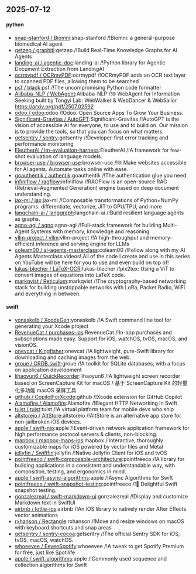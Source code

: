 ## 2025-07-12

#### python
* [snap-stanford / Biomni](https://github.com/snap-stanford/Biomni):snap-stanford /!Biomni: a general-purpose biomedical AI agent
* [getzep / graphiti](https://github.com/getzep/graphiti):getzep /!Build Real-Time Knowledge Graphs for AI Agents
* [landing-ai / agentic-doc](https://github.com/landing-ai/agentic-doc):landing-ai /!Python library for Agentic Document Extraction from LandingAI
* [ocrmypdf / OCRmyPDF](https://github.com/ocrmypdf/OCRmyPDF):ocrmypdf /!OCRmyPDF adds an OCR text layer to scanned PDF files, allowing them to be searched
* [psf / black](https://github.com/psf/black):psf /!The uncompromising Python code formatter
* [Alibaba-NLP / WebAgent](https://github.com/Alibaba-NLP/WebAgent):Alibaba-NLP /!🌐 WebAgent for Information Seeking built by Tongyi Lab: WebWalker & WebDancer & WebSailor https://arxiv.org/pdf/2507.02592
* [odoo / odoo](https://github.com/odoo/odoo):odoo /!Odoo. Open Source Apps To Grow Your Business.
* [Significant-Gravitas / AutoGPT](https://github.com/Significant-Gravitas/AutoGPT):Significant-Gravitas /!AutoGPT is the vision of accessible AI for everyone, to use and to build on. Our mission is to provide the tools, so that you can focus on what matters.
* [getsentry / sentry](https://github.com/getsentry/sentry):getsentry /!Developer-first error tracking and performance monitoring
* [EleutherAI / lm-evaluation-harness](https://github.com/EleutherAI/lm-evaluation-harness):EleutherAI /!A framework for few-shot evaluation of language models.
* [browser-use / browser-use](https://github.com/browser-use/browser-use):browser-use /!🌐 Make websites accessible for AI agents. Automate tasks online with ease.
* [goauthentik / authentik](https://github.com/goauthentik/authentik):goauthentik /!The authentication glue you need.
* [infiniflow / ragflow](https://github.com/infiniflow/ragflow):infiniflow /!RAGFlow is an open-source RAG (Retrieval-Augmented Generation) engine based on deep document understanding.
* [jax-ml / jax](https://github.com/jax-ml/jax):jax-ml /!Composable transformations of Python+NumPy programs: differentiate, vectorize, JIT to GPU/TPU, and more
* [langchain-ai / langgraph](https://github.com/langchain-ai/langgraph):langchain-ai /!Build resilient language agents as graphs.
* [agno-agi / agno](https://github.com/agno-agi/agno):agno-agi /!Full-stack framework for building Multi-Agent Systems with memory, knowledge and reasoning.
* [vllm-project / vllm](https://github.com/vllm-project/vllm):vllm-project /!A high-throughput and memory-efficient inference and serving engine for LLMs
* [coleam00 / ai-agents-masterclass](https://github.com/coleam00/ai-agents-masterclass):coleam00 /!Follow along with my AI Agents Masterclass videos! All of the code I create and use in this series on YouTube will be here for you to use and even build on top of!
* [lukas-blecher / LaTeX-OCR](https://github.com/lukas-blecher/LaTeX-OCR):lukas-blecher /!pix2tex: Using a ViT to convert images of equations into LaTeX code.
* [markqvist / Reticulum](https://github.com/markqvist/Reticulum):markqvist /!The cryptography-based networking stack for building unstoppable networks with LoRa, Packet Radio, WiFi and everything in between.

#### swift
* [yonaskolb / XcodeGen](https://github.com/yonaskolb/XcodeGen):yonaskolb /!A Swift command line tool for generating your Xcode project
* [RevenueCat / purchases-ios](https://github.com/RevenueCat/purchases-ios):RevenueCat /!In-app purchases and subscriptions made easy. Support for iOS, watchOS, tvOS, macOS, and visionOS.
* [onevcat / Kingfisher](https://github.com/onevcat/Kingfisher):onevcat /!A lightweight, pure-Swift library for downloading and caching images from the web.
* [groue / GRDB.swift](https://github.com/groue/GRDB.swift):groue /!A toolkit for SQLite databases, with a focus on application development
* [lihaoyun6 / QuickRecorder](https://github.com/lihaoyun6/QuickRecorder):lihaoyun6 /!A lightweight screen recorder based on ScreenCapture Kit for macOS / 基于 ScreenCapture Kit 的轻量化多功能 macOS 录屏工具
* [github / CopilotForXcode](https://github.com/github/CopilotForXcode):github /!Xcode extension for GitHub Copilot
* [Alamofire / Alamofire](https://github.com/Alamofire/Alamofire):Alamofire /!Elegant HTTP Networking in Swift
* [tuist / tuist](https://github.com/tuist/tuist):tuist /!A virtual platform team for mobile devs who ship
* [altstoreio / AltStore](https://github.com/altstoreio/AltStore):altstoreio /!AltStore is an alternative app store for non-jailbroken iOS devices.
* [apple / swift-nio](https://github.com/apple/swift-nio):apple /!Event-driven network application framework for high performance protocol servers & clients, non-blocking.
* [mapbox / mapbox-maps-ios](https://github.com/mapbox/mapbox-maps-ios):mapbox /!Interactive, thoroughly customizable maps for iOS powered by vector tiles and Metal
* [jellyfin / Swiftfin](https://github.com/jellyfin/Swiftfin):jellyfin /!Native Jellyfin Client for iOS and tvOS
* [pointfreeco / swift-composable-architecture](https://github.com/pointfreeco/swift-composable-architecture):pointfreeco /!A library for building applications in a consistent and understandable way, with composition, testing, and ergonomics in mind.
* [apple / swift-async-algorithms](https://github.com/apple/swift-async-algorithms):apple /!Async Algorithms for Swift
* [pointfreeco / swift-snapshot-testing](https://github.com/pointfreeco/swift-snapshot-testing):pointfreeco /!📸 Delightful Swift snapshot testing.
* [gonzalezreal / swift-markdown-ui](https://github.com/gonzalezreal/swift-markdown-ui):gonzalezreal /!Display and customize Markdown text in SwiftUI
* [airbnb / lottie-ios](https://github.com/airbnb/lottie-ios):airbnb /!An iOS library to natively render After Effects vector animations
* [rxhanson / Rectangle](https://github.com/rxhanson/Rectangle):rxhanson /!Move and resize windows on macOS with keyboard shortcuts and snap areas
* [getsentry / sentry-cocoa](https://github.com/getsentry/sentry-cocoa):getsentry /!The official Sentry SDK for iOS, tvOS, macOS, watchOS.
* [whoeevee / EeveeSpotify](https://github.com/whoeevee/EeveeSpotify):whoeevee /!A tweak to get Spotify Premium for free, just like Spotilife
* [apple / swift-algorithms](https://github.com/apple/swift-algorithms):apple /!Commonly used sequence and collection algorithms for Swift
